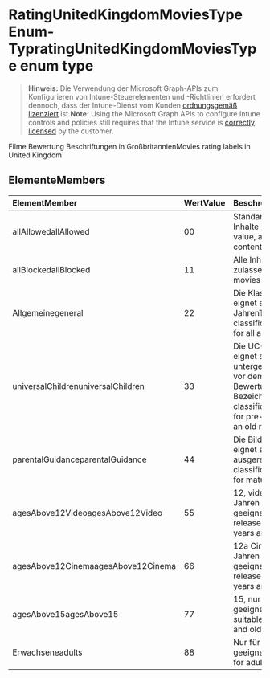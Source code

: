 # <a name="ratingunitedkingdommoviestype-enum-type"></a><span data-ttu-id="31d5b-101">RatingUnitedKingdomMoviesType Enum-Typ</span><span class="sxs-lookup"><span data-stu-id="31d5b-101">ratingUnitedKingdomMoviesType enum type</span></span>

> <span data-ttu-id="31d5b-102">**Hinweis:** Die Verwendung der Microsoft Graph-APIs zum Konfigurieren von Intune-Steuerelementen und -Richtlinien erfordert dennoch, dass der Intune-Dienst vom Kunden [ordnungsgemäß lizenziert](https://go.microsoft.com/fwlink/?linkid=839381) ist.</span><span class="sxs-lookup"><span data-stu-id="31d5b-102">**Note:** Using the Microsoft Graph APIs to configure Intune controls and policies still requires that the Intune service is [correctly licensed](https://go.microsoft.com/fwlink/?linkid=839381) by the customer.</span></span>

<span data-ttu-id="31d5b-103">Filme Bewertung Beschriftungen in Großbritannien</span><span class="sxs-lookup"><span data-stu-id="31d5b-103">Movies rating labels in United Kingdom</span></span>
## <a name="members"></a><span data-ttu-id="31d5b-104">Elemente</span><span class="sxs-lookup"><span data-stu-id="31d5b-104">Members</span></span>
|<span data-ttu-id="31d5b-105">Element</span><span class="sxs-lookup"><span data-stu-id="31d5b-105">Member</span></span>|<span data-ttu-id="31d5b-106">Wert</span><span class="sxs-lookup"><span data-stu-id="31d5b-106">Value</span></span>|<span data-ttu-id="31d5b-107">Beschreibung</span><span class="sxs-lookup"><span data-stu-id="31d5b-107">Description</span></span>|
|:---|:---|:---|
|<span data-ttu-id="31d5b-108">allAllowed</span><span class="sxs-lookup"><span data-stu-id="31d5b-108">allAllowed</span></span>|<span data-ttu-id="31d5b-109">0</span><span class="sxs-lookup"><span data-stu-id="31d5b-109">0</span></span>|<span data-ttu-id="31d5b-110">Standardwert, alle Filme Inhalte zulassen</span><span class="sxs-lookup"><span data-stu-id="31d5b-110">Default value, allow all movies content</span></span>|
|<span data-ttu-id="31d5b-111">allBlocked</span><span class="sxs-lookup"><span data-stu-id="31d5b-111">allBlocked</span></span>|<span data-ttu-id="31d5b-112">1</span><span class="sxs-lookup"><span data-stu-id="31d5b-112">1</span></span>|<span data-ttu-id="31d5b-113">Alle Inhalte Filme nicht zulassen</span><span class="sxs-lookup"><span data-stu-id="31d5b-113">Do not allow any movies content</span></span>|
|<span data-ttu-id="31d5b-114">Allgemeine</span><span class="sxs-lookup"><span data-stu-id="31d5b-114">general</span></span>|<span data-ttu-id="31d5b-115">2</span><span class="sxs-lookup"><span data-stu-id="31d5b-115">2</span></span>|<span data-ttu-id="31d5b-116">Die Klassifizierung U eignet sich für alle Jahren</span><span class="sxs-lookup"><span data-stu-id="31d5b-116">The U classification is suitable for all ages</span></span>|
|<span data-ttu-id="31d5b-117">universalChildren</span><span class="sxs-lookup"><span data-stu-id="31d5b-117">universalChildren</span></span>|<span data-ttu-id="31d5b-118">3</span><span class="sxs-lookup"><span data-stu-id="31d5b-118">3</span></span>|<span data-ttu-id="31d5b-119">Die UC-Klassifizierung eignet sich für untergeordnete Elemente vor dem Schule, ein alte Bewertung Bezeichnung</span><span class="sxs-lookup"><span data-stu-id="31d5b-119">The UC classification is suitable for pre-school children, an old rating label</span></span>|
|<span data-ttu-id="31d5b-120">parentalGuidance</span><span class="sxs-lookup"><span data-stu-id="31d5b-120">parentalGuidance</span></span>|<span data-ttu-id="31d5b-121">4</span><span class="sxs-lookup"><span data-stu-id="31d5b-121">4</span></span>|<span data-ttu-id="31d5b-122">Die Bild-Klassifizierung eignet sich für ausgereiften</span><span class="sxs-lookup"><span data-stu-id="31d5b-122">The PG classification is suitable for mature</span></span>|
|<span data-ttu-id="31d5b-123">agesAbove12Video</span><span class="sxs-lookup"><span data-stu-id="31d5b-123">agesAbove12Video</span></span>|<span data-ttu-id="31d5b-124">5</span><span class="sxs-lookup"><span data-stu-id="31d5b-124">5</span></span>|<span data-ttu-id="31d5b-125">12, video release 12 Jahren und über geeignete</span><span class="sxs-lookup"><span data-stu-id="31d5b-125">12, video release suitable for 12 years and over</span></span>|
|<span data-ttu-id="31d5b-126">agesAbove12Cinema</span><span class="sxs-lookup"><span data-stu-id="31d5b-126">agesAbove12Cinema</span></span>|<span data-ttu-id="31d5b-127">6</span><span class="sxs-lookup"><span data-stu-id="31d5b-127">6</span></span>|<span data-ttu-id="31d5b-128">12a Cinema Version 12 Jahren und über geeignete</span><span class="sxs-lookup"><span data-stu-id="31d5b-128">12A, cinema release suitable for 12 years and over</span></span>|
|<span data-ttu-id="31d5b-129">agesAbove15</span><span class="sxs-lookup"><span data-stu-id="31d5b-129">agesAbove15</span></span>|<span data-ttu-id="31d5b-130">7</span><span class="sxs-lookup"><span data-stu-id="31d5b-130">7</span></span>|<span data-ttu-id="31d5b-131">15, nur für 15 Jahren geeignet und ältere</span><span class="sxs-lookup"><span data-stu-id="31d5b-131">15, suitable only for 15 years and older</span></span>|
|<span data-ttu-id="31d5b-132">Erwachsene</span><span class="sxs-lookup"><span data-stu-id="31d5b-132">adults</span></span>|<span data-ttu-id="31d5b-133">8</span><span class="sxs-lookup"><span data-stu-id="31d5b-133">8</span></span>|<span data-ttu-id="31d5b-134">Nur für Erwachsene geeignet ist</span><span class="sxs-lookup"><span data-stu-id="31d5b-134">Suitable only for adults</span></span>|



